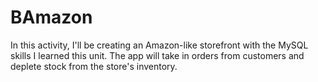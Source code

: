 # BAmazon
In this activity, I'll be creating an Amazon-like storefront with the MySQL skills I learned this unit. The app will take in orders from customers and deplete stock from the store's inventory.
